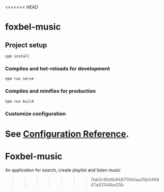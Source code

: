<<<<<<< HEAD
# foxbel-music

## Project setup
```
npm install
```

### Compiles and hot-reloads for development
```
npm run serve
```

### Compiles and minifies for production
```
npm run build
```

### Customize configuration
See [Configuration Reference](https://cli.vuejs.org/config/).
=======
# Foxbel-music
An application for search, create playlist and listen music
>>>>>>> 7bb0c90d9df48710b5aa35b046847a43144be25b
